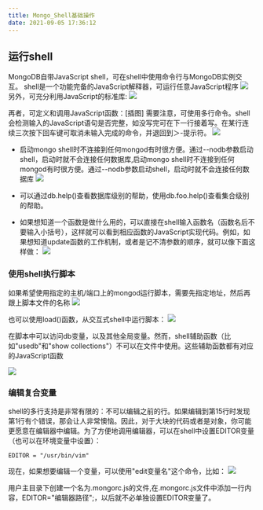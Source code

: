 ```yaml
---
title: Mongo_Shell基础操作
date: 2021-09-05 17:36:12
---
```

## 运行shell
MongoDB自带JavaScript shell，可在shell中使用命令行与MongoDB实例交互。
shell是一个功能完备的JavaScript解释器，可运行任意JavaScript程序
![](/images/20210905170547117_9936.png)
另外，可充分利用JavaScript的标准库:
![](/images/20210905170738187_10914.png)

再者，可定义和调用JavaScript函数：[插图]
需要注意，可使用多行命令。shell会检测输入的JavaScript语句是否完整，如没写完可在下一行接着写。在某行连续三次按下回车键可取消未输入完成的命令，并退回到＞-提示符。
![](/images/20210905170749701_29880.png)



- 启动mongo shell时不连接到任何mongod有时很方便。通过--nodb参数启动shell，启动时就不会连接任何数据库,启动mongo shell时不连接到任何mongod有时很方便。通过--nodb参数启动shell，启动时就不会连接任何数据库
![](/images/20210905172248239_31045.png)

- 可以通过db.help()查看数据库级别的帮助，使用db.foo.help()查看集合级别的帮助。
- 如果想知道一个函数是做什么用的，可以直接在shell输入函数名（函数名后不要输入小括号），这样就可以看到相应函数的JavaScript实现代码。例如，如果想知道update函数的工作机制，或者是记不清参数的顺序，就可以像下面这样做：
![](/images/20210905172413255_21869.png)
### 使用shell执行脚本
如果希望使用指定的主机/端口上的mongod运行脚本，需要先指定地址，然后再跟上脚本文件的名称
![](/images/20210905172523695_10413.png)

也可以使用load()函数，从交互式shell中运行脚本：
![](/images/20210905172623972_11122.png)

在脚本中可以访问db变量，以及其他全局变量。然而，shell辅助函数（比如"usedb"和"show collections"）不可以在文件中使用。这些辅助函数都有对应的JavaScript函数

![](/images/20210905173128485_21127.png)

### 编辑复合变量
shell的多行支持是非常有限的：不可以编辑之前的行。如果编辑到第15行时发现第1行有个错误，那会让人非常懊恼。因此，对于大块的代码或者是对象，你可能更愿意在编辑器中编辑。为了方便地调用编辑器，可以在shell中设置EDITOR变量（也可以在环境变量中设置）：

```shell
EDITOR = "/usr/bin/vim"
```
现在，如果想要编辑一个变量，可以使用"edit变量名"这个命令，比如：
![](/images/20210905174006655_8272.png)

用户主目录下创建一个名为.mongorc.js的文件,在.mongorc.js文件中添加一行内容，EDITOR="编辑器路径";，以后就不必单独设置EDITOR变量了。 